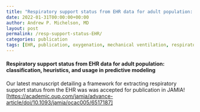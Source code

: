 ```yaml
---
title: "Respiratory support status from EHR data for adult population: classification, heuristics, and usage in predictive modeling"
date: 2022-01-31T00:00:00+00:00
author: Andrew P. Michelson, MD
layout: post
permalink: /resp-support-status-EHR/
categories: publication
tags: [EHR, publication, oxygenation, mechanical ventilation, respiratory support]
---
```


#### Respiratory support status from EHR data for adult population: classification, heuristics, and usage in predictive modeling

Our latest manuscript detailing a framework for extracting respiratory support status from the EHR was was accepted for publication in JAMIA!
<br>
[https://academic.oup.com/jamia/advance-article/doi/10.1093/jamia/ocac005/6517187]
